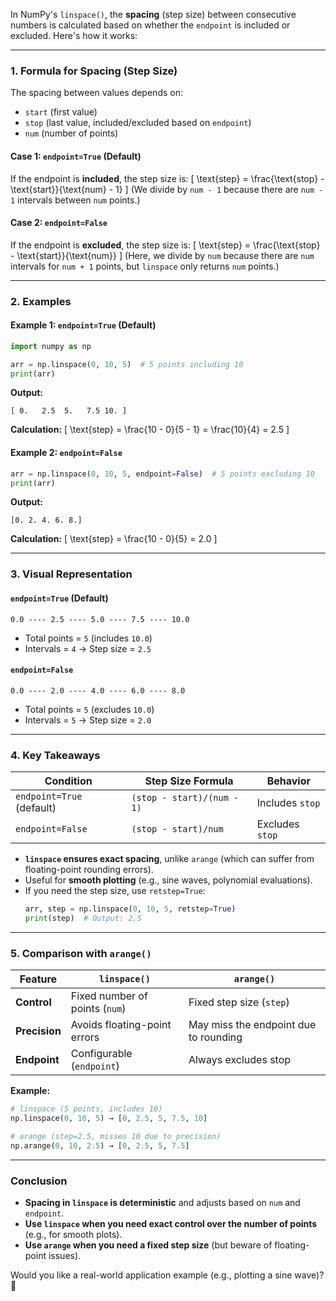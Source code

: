 In NumPy's `linspace()`, the **spacing** (step size) between consecutive numbers is calculated based on whether the `endpoint` is included or excluded. Here's how it works:

---

### **1. Formula for Spacing (Step Size)**
The spacing between values depends on:
- `start` (first value)
- `stop` (last value, included/excluded based on `endpoint`)
- `num` (number of points)

#### **Case 1: `endpoint=True` (Default)**
If the endpoint is **included**, the step size is:
\[
\text{step} = \frac{\text{stop} - \text{start}}{\text{num} - 1}
\]
(We divide by `num - 1` because there are `num - 1` intervals between `num` points.)

#### **Case 2: `endpoint=False`**
If the endpoint is **excluded**, the step size is:
\[
\text{step} = \frac{\text{stop} - \text{start}}{\text{num}}
\]
(Here, we divide by `num` because there are `num` intervals for `num + 1` points, but `linspace` only returns `num` points.)

---

### **2. Examples**
#### **Example 1: `endpoint=True` (Default)**
```python
import numpy as np

arr = np.linspace(0, 10, 5)  # 5 points including 10
print(arr)
```
**Output:**
```
[ 0.   2.5  5.   7.5 10. ]
```
**Calculation:**
\[
\text{step} = \frac{10 - 0}{5 - 1} = \frac{10}{4} = 2.5
\]

#### **Example 2: `endpoint=False`**
```python
arr = np.linspace(0, 10, 5, endpoint=False)  # 5 points excluding 10
print(arr)
```
**Output:**
```
[0. 2. 4. 6. 8.]
```
**Calculation:**
\[
\text{step} = \frac{10 - 0}{5} = 2.0
\]

---

### **3. Visual Representation**
#### **`endpoint=True` (Default)**
```
0.0 ---- 2.5 ---- 5.0 ---- 7.5 ---- 10.0
```
- Total points = `5` (includes `10.0`)
- Intervals = `4` → Step size = `2.5`

#### **`endpoint=False`**
```
0.0 ---- 2.0 ---- 4.0 ---- 6.0 ---- 8.0
```
- Total points = `5` (excludes `10.0`)
- Intervals = `5` → Step size = `2.0`

---

### **4. Key Takeaways**
| Condition | Step Size Formula | Behavior |
|-----------|-------------------|----------|
| `endpoint=True` (default) | `(stop - start)/(num - 1)` | Includes `stop` |
| `endpoint=False` | `(stop - start)/num` | Excludes `stop` |

- **`linspace` ensures exact spacing**, unlike `arange` (which can suffer from floating-point rounding errors).
- Useful for **smooth plotting** (e.g., sine waves, polynomial evaluations).
- If you need the step size, use `retstep=True`:
  ```python
  arr, step = np.linspace(0, 10, 5, retstep=True)
  print(step)  # Output: 2.5
  ```

---

### **5. Comparison with `arange()`**
| Feature | `linspace()` | `arange()` |
|---------|-------------|------------|
| **Control** | Fixed number of points (`num`) | Fixed step size (`step`) |
| **Precision** | Avoids floating-point errors | May miss the endpoint due to rounding |
| **Endpoint** | Configurable (`endpoint`) | Always excludes stop |

**Example:**
```python
# linspace (5 points, includes 10)
np.linspace(0, 10, 5) → [0, 2.5, 5, 7.5, 10]

# arange (step=2.5, misses 10 due to precision)
np.arange(0, 10, 2.5) → [0, 2.5, 5, 7.5]
```

---

### **Conclusion**
- **Spacing in `linspace` is deterministic** and adjusts based on `num` and `endpoint`.
- **Use `linspace` when you need exact control over the number of points** (e.g., for smooth plots).
- **Use `arange` when you need a fixed step size** (but beware of floating-point issues).

Would you like a real-world application example (e.g., plotting a sine wave)? 🚀